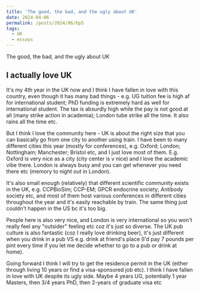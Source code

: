 ```yaml
---
title: 'The good, the bad, and the ugly about UK'
date: 2024-04-06
permalink: /posts/2024/06/bp5
tags:
  - UK
  - essays
---
```


The good, the bad, and the ugly about UK

I actually love UK
------

It's my 4th year in the UK now and I think I have fallen in love with this country, even though it has many bad things - e.g. UG tuition fee is high af for international student; PhD funding is extremely hard as well for international student. The tax is absurdly high while the pay is not good at all (many strike action in academia); London tube strike all the time. It also rains all the time etc.

But I think I love the community here - UK is about the right size that you can basically go from one city to another using train. I have been to many different cities this year (mostly for conferences), e.g. Oxford; London; Nottingham; Manchester; Bristol etc, and I just love most of them. E.g. Oxford is very nice as a city (city center is v nice) and I love the academic vibe there. London is always busy and you can get whenever you need there etc (memory to night out in London).

It's also small enough (relatively) that different scientific community exists in the UK, e.g. CCPBioSim; CCP-EM; GPCR endocrine society; Antibody society etc, and most of them host various conferences in different cities throughout the year and it's easily reachable by train. The same thing just couldn't happen in the US bc it's too big.

People here is also very nice, and London is very international so you won't really feel any "outsider" feeling etc coz it's just so diverse. The UK pub culture is also fantastic (coz I really love drinking beer), it's just different when you drink in a pub VS e.g. drink at friend's place (I'd pay 7 pounds per pint every time if you let me decide whether to go to a pub or drink at home).

Going forward I think I will try to get the residence permit in the UK (either through living 10 years or find a visa-sponsored job etc). I think I have fallen in love with UK despite its ugly side. Maybe 4 years UG, potentially 1 year Masters, then 3/4 years PhD, then 2-years of graduate visa etc

